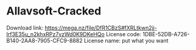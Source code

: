 # Allavsoft-Cracked

Download link: https://mega.nz/file/DfR1CBzS#fXRLtkwn2jj-Irf3E35u_n2khxRPz7vzWd0K9DKeHQo
License code: 1DBE-52DB-A726-B140-2AA8-7905-CFC9-8882
License name: put what you want
